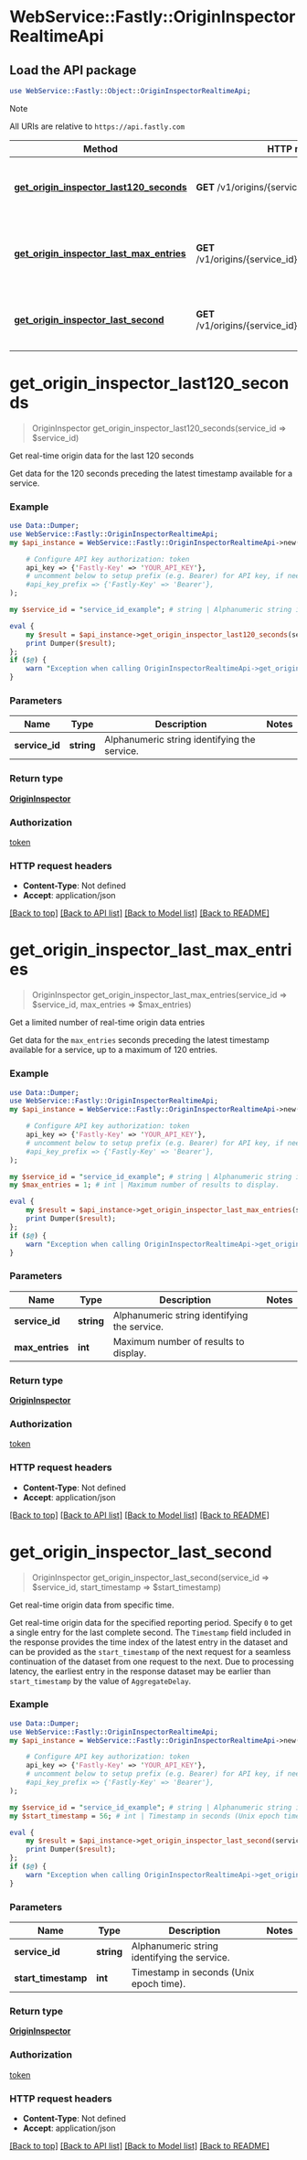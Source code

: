 # WebService::Fastly::OriginInspectorRealtimeApi

## Load the API package
```perl
use WebService::Fastly::Object::OriginInspectorRealtimeApi;
```

> [!NOTE]
> All URIs are relative to `https://api.fastly.com`

Method | HTTP request | Description
------ | ------------ | -----------
[**get_origin_inspector_last120_seconds**](OriginInspectorRealtimeApi.md#get_origin_inspector_last120_seconds) | **GET** /v1/origins/{service_id}/ts/h | Get real-time origin data for the last 120 seconds
[**get_origin_inspector_last_max_entries**](OriginInspectorRealtimeApi.md#get_origin_inspector_last_max_entries) | **GET** /v1/origins/{service_id}/ts/h/limit/{max_entries} | Get a limited number of real-time origin data entries
[**get_origin_inspector_last_second**](OriginInspectorRealtimeApi.md#get_origin_inspector_last_second) | **GET** /v1/origins/{service_id}/ts/{start_timestamp} | Get real-time origin data from specific time.


# **get_origin_inspector_last120_seconds**
> OriginInspector get_origin_inspector_last120_seconds(service_id => $service_id)

Get real-time origin data for the last 120 seconds

Get data for the 120 seconds preceding the latest timestamp available for a service.

### Example
```perl
use Data::Dumper;
use WebService::Fastly::OriginInspectorRealtimeApi;
my $api_instance = WebService::Fastly::OriginInspectorRealtimeApi->new(

    # Configure API key authorization: token
    api_key => {'Fastly-Key' => 'YOUR_API_KEY'},
    # uncomment below to setup prefix (e.g. Bearer) for API key, if needed
    #api_key_prefix => {'Fastly-Key' => 'Bearer'},
);

my $service_id = "service_id_example"; # string | Alphanumeric string identifying the service.

eval {
    my $result = $api_instance->get_origin_inspector_last120_seconds(service_id => $service_id);
    print Dumper($result);
};
if ($@) {
    warn "Exception when calling OriginInspectorRealtimeApi->get_origin_inspector_last120_seconds: $@\n";
}
```

### Parameters

Name | Type | Description  | Notes
------------- | ------------- | ------------- | -------------
 **service_id** | **string**| Alphanumeric string identifying the service. | 

### Return type

[**OriginInspector**](OriginInspector.md)

### Authorization

[token](../README.md#token)

### HTTP request headers

 - **Content-Type**: Not defined
 - **Accept**: application/json

[[Back to top]](#) [[Back to API list]](../README.md#documentation-for-api-endpoints) [[Back to Model list]](../README.md#documentation-for-models) [[Back to README]](../README.md)

# **get_origin_inspector_last_max_entries**
> OriginInspector get_origin_inspector_last_max_entries(service_id => $service_id, max_entries => $max_entries)

Get a limited number of real-time origin data entries

Get data for the `max_entries` seconds preceding the latest timestamp available for a service, up to a maximum of 120 entries.

### Example
```perl
use Data::Dumper;
use WebService::Fastly::OriginInspectorRealtimeApi;
my $api_instance = WebService::Fastly::OriginInspectorRealtimeApi->new(

    # Configure API key authorization: token
    api_key => {'Fastly-Key' => 'YOUR_API_KEY'},
    # uncomment below to setup prefix (e.g. Bearer) for API key, if needed
    #api_key_prefix => {'Fastly-Key' => 'Bearer'},
);

my $service_id = "service_id_example"; # string | Alphanumeric string identifying the service.
my $max_entries = 1; # int | Maximum number of results to display.

eval {
    my $result = $api_instance->get_origin_inspector_last_max_entries(service_id => $service_id, max_entries => $max_entries);
    print Dumper($result);
};
if ($@) {
    warn "Exception when calling OriginInspectorRealtimeApi->get_origin_inspector_last_max_entries: $@\n";
}
```

### Parameters

Name | Type | Description  | Notes
------------- | ------------- | ------------- | -------------
 **service_id** | **string**| Alphanumeric string identifying the service. | 
 **max_entries** | **int**| Maximum number of results to display. | 

### Return type

[**OriginInspector**](OriginInspector.md)

### Authorization

[token](../README.md#token)

### HTTP request headers

 - **Content-Type**: Not defined
 - **Accept**: application/json

[[Back to top]](#) [[Back to API list]](../README.md#documentation-for-api-endpoints) [[Back to Model list]](../README.md#documentation-for-models) [[Back to README]](../README.md)

# **get_origin_inspector_last_second**
> OriginInspector get_origin_inspector_last_second(service_id => $service_id, start_timestamp => $start_timestamp)

Get real-time origin data from specific time.

Get real-time origin data for the specified reporting period. Specify `0` to get a single entry for the last complete second. The `Timestamp` field included in the response provides the time index of the latest entry in the dataset and can be provided as the `start_timestamp` of the next request for a seamless continuation of the dataset from one request to the next. Due to processing latency, the earliest entry in the response dataset may be earlier than `start_timestamp` by the value of `AggregateDelay`. 

### Example
```perl
use Data::Dumper;
use WebService::Fastly::OriginInspectorRealtimeApi;
my $api_instance = WebService::Fastly::OriginInspectorRealtimeApi->new(

    # Configure API key authorization: token
    api_key => {'Fastly-Key' => 'YOUR_API_KEY'},
    # uncomment below to setup prefix (e.g. Bearer) for API key, if needed
    #api_key_prefix => {'Fastly-Key' => 'Bearer'},
);

my $service_id = "service_id_example"; # string | Alphanumeric string identifying the service.
my $start_timestamp = 56; # int | Timestamp in seconds (Unix epoch time).

eval {
    my $result = $api_instance->get_origin_inspector_last_second(service_id => $service_id, start_timestamp => $start_timestamp);
    print Dumper($result);
};
if ($@) {
    warn "Exception when calling OriginInspectorRealtimeApi->get_origin_inspector_last_second: $@\n";
}
```

### Parameters

Name | Type | Description  | Notes
------------- | ------------- | ------------- | -------------
 **service_id** | **string**| Alphanumeric string identifying the service. | 
 **start_timestamp** | **int**| Timestamp in seconds (Unix epoch time). | 

### Return type

[**OriginInspector**](OriginInspector.md)

### Authorization

[token](../README.md#token)

### HTTP request headers

 - **Content-Type**: Not defined
 - **Accept**: application/json

[[Back to top]](#) [[Back to API list]](../README.md#documentation-for-api-endpoints) [[Back to Model list]](../README.md#documentation-for-models) [[Back to README]](../README.md)

